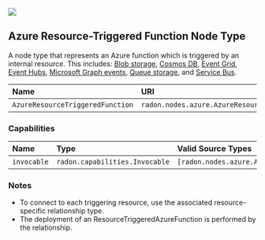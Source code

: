 ![](https://img.shields.io/badge/Status:-DEVELOPMENT-red)

## Azure Resource-Triggered Function Node Type

A node type that represents an Azure function which is triggered by an internal resource. This includes:
[Blob storage](https://docs.microsoft.com/en-in/azure/azure-functions/functions-bindings-storage-blob),
[Cosmos DB](https://docs.microsoft.com/en-in/azure/azure-functions/functions-bindings-documentdb),
[Event Grid](https://docs.microsoft.com/en-in/azure/azure-functions/functions-bindings-event-grid),
[Event Hubs](https://docs.microsoft.com/en-in/azure/azure-functions/functions-bindings-event-hubs),
[Microsoft Graph events](https://docs.microsoft.com/en-in/azure/azure-functions/functions-bindings-microsoft-graph),
[Queue storage](https://docs.microsoft.com/en-in/azure/azure-functions/functions-bindings-storage-queue), and
[Service Bus](https://docs.microsoft.com/en-in/azure/azure-functions/functions-bindings-service-bus).

| Name | URI | Version | Derived From |
|:---- |:--- |:------- |:------------ |
| `AzureResourceTriggeredFunction` | `radon.nodes.azure.AzureResourceTriggeredFunction` | 1.0.0 | `radon.nodes.azure.AzureFunction` |

### Capabilities

| Name | Type | Valid Source Types | Occurrences |
|:---- |:---- |:------------------ |:----------- |
| `invocable` | `radon.capabilities.Invocable` | `[radon.nodes.azure.AzureCosmosDB]` | [1, 1] |

### Notes

* To connect to each triggering resource, use the associated resource-specific relationship type.
* The deployment of an ResourceTriggeredAzureFunction is performed by the relationship.
